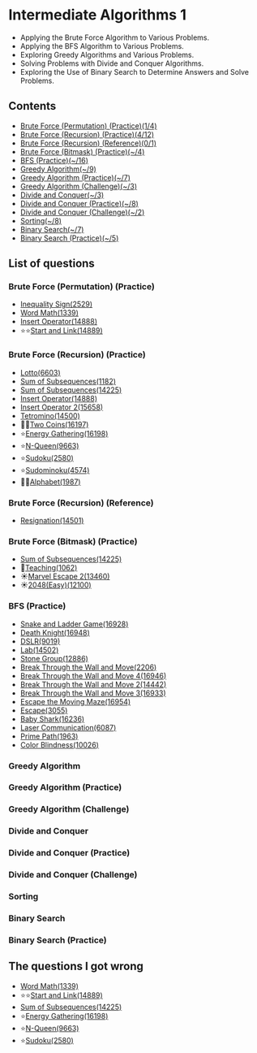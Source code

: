 Intermediate Algorithms 1
================

- Applying the Brute Force Algorithm to Various Problems.
- Applying the BFS Algorithm to Various Problems.
- Exploring Greedy Algorithms and Various Problems.
- Solving Problems with Divide and Conquer Algorithms.
- Exploring the Use of Binary Search to Determine Answers and Solve Problems.

Contents
-----------------

- [Brute Force (Permutation) (Practice)(1/4)](#brute-force-permutation-practice)
- [Brute Force (Recursion) (Practice)(4/12)](#brute-force-recursion-practice)
- [Brute Force (Recursion) (Reference)(0/1)](#brute-force-recursion-reference)
- [Brute Force (Bitmask) (Practice)(~/4)](#brute-force-bitmask-practice)
- [BFS (Practice)(~/16)](#bfs-practice)
- [Greedy Algorithm(~/9)](#greedy-algorithm)
- [Greedy Algorithm (Practice)(~/7)](#greedy-algorithm-practice)
- [Greedy Algorithm (Challenge)(~/3)](#greedy-algorithm-challenge)
- [Divide and Conquer(~/3)](#divide-and-conquer)
- [Divide and Conquer (Practice)(~/8)](#divide-and-conquer-practice)
- [Divide and Conquer (Challenge)(~/2)](#divide-and-conquer-challenge)
- [Sorting(~/8)](#sorting)
- [Binary Search(~/7)](#binary-search)
- [Binary Search (Practice)(~/5)](#binary-search-practice)

List of questions
------------

### Brute Force (Permutation) (Practice)

- [Inequality Sign(2529)](https://github.com/yoru4890/coding_test/blob/main/baekjoon/intermediate_algorithms_1/2529.md)
- [Word Math(1339)](https://github.com/yoru4890/coding_test/blob/main/baekjoon/intermediate_algorithms_1/1339.md)
- [Insert Operator(14888)](https://github.com/yoru4890/coding_test/blob/main/baekjoon/intermediate_algorithms_1/14888.md)
- ⭐⭐[Start and Link(14889)](https://github.com/yoru4890/coding_test/blob/main/baekjoon/intermediate_algorithms_1/14889.md)


### Brute Force (Recursion) (Practice)

- [Lotto(6603)](https://github.com/yoru4890/coding_test/blob/main/baekjoon/intermediate_algorithms_1/6603.md)
- [Sum of Subsequences(1182)](https://github.com/yoru4890/coding_test/blob/main/baekjoon/intermediate_algorithms_1/1182.md)
- [Sum of Subsequences(14225)](https://github.com/yoru4890/coding_test/blob/main/baekjoon/intermediate_algorithms_1/14225.md)
- [Insert Operator(14888)](https://github.com/yoru4890/coding_test/blob/main/baekjoon/intermediate_algorithms_1/14888.md)
- [Insert Operator 2(15658)](https://github.com/yoru4890/coding_test/blob/main/baekjoon/intermediate_algorithms_1/15658.md)
- [Tetromino(14500)](https://github.com/yoru4890/coding_test/blob/main/baekjoon/intermediate_algorithms_1/14500.md)
- 🌟🌟[Two Coins(16197)](https://github.com/yoru4890/coding_test/blob/main/baekjoon/intermediate_algorithms_1/16197.md)
- ⭐[Energy Gathering(16198)](https://github.com/yoru4890/coding_test/blob/main/baekjoon/intermediate_algorithms_1/16198.md)
- ⭐[N-Queen(9663)](https://github.com/yoru4890/coding_test/blob/main/baekjoon/intermediate_algorithms_1/9663.md)
- ⭐[Sudoku(2580)](https://github.com/yoru4890/coding_test/blob/main/baekjoon/intermediate_algorithms_1/2580.md)
- ⭐[Sudominoku(4574)](https://github.com/yoru4890/coding_test/blob/main/baekjoon/intermediate_algorithms_1/4574.md)
- 🌙🌙[Alphabet(1987)](https://github.com/yoru4890/coding_test/blob/main/baekjoon/intermediate_algorithms_1/1987.md)

### Brute Force (Recursion) (Reference)

- [Resignation(14501)](https://github.com/yoru4890/coding_test/blob/main/baekjoon/intermediate_algorithms_1/14501.md)

### Brute Force (Bitmask) (Practice)

- [Sum of Subsequences(14225)](https://github.com/yoru4890/coding_test/blob/main/baekjoon/intermediate_algorithms_1/14225.md)
- 🌟[Teaching(1062)](https://github.com/yoru4890/coding_test/blob/main/baekjoon/intermediate_algorithms_1/1062.md)
- ☀️[Marvel Escape 2(13460)](https://github.com/yoru4890/coding_test/blob/main/baekjoon/intermediate_algorithms_1/13460.md)
- ☀️[2048(Easy)(12100)](https://github.com/yoru4890/coding_test/blob/main/baekjoon/intermediate_algorithms_1/12100.md)

### BFS (Practice)

- [Snake and Ladder Game(16928)](https://github.com/yoru4890/coding_test/blob/main/baekjoon/intermediate_algorithms_1/16928.md)
- [Death Knight(16948)](https://github.com/yoru4890/coding_test/blob/main/baekjoon/intermediate_algorithms_1/16948.md)
- [DSLR(9019)](https://github.com/yoru4890/coding_test/blob/main/baekjoon/intermediate_algorithms_1/9019.md)
- [Lab(14502)](https://github.com/yoru4890/coding_test/blob/main/baekjoon/intermediate_algorithms_1/14502.md)
- [Stone Group(12886)](https://github.com/yoru4890/coding_test/blob/main/baekjoon/intermediate_algorithms_1/12886.md)
- [Break Through the Wall and Move(2206)](https://github.com/yoru4890/coding_test/blob/main/baekjoon/intermediate_algorithms_1/2206.md)
- [Break Through the Wall and Move 4(16946)](https://github.com/yoru4890/coding_test/blob/main/baekjoon/intermediate_algorithms_1/16946.md)
- [Break Through the Wall and Move 2(14442)](https://github.com/yoru4890/coding_test/blob/main/baekjoon/intermediate_algorithms_1/14442.md)
- [Break Through the Wall and Move 3(16933)](https://github.com/yoru4890/coding_test/blob/main/baekjoon/intermediate_algorithms_1/16933.md)
- [Escape the Moving Maze(16954)](https://github.com/yoru4890/coding_test/blob/main/baekjoon/intermediate_algorithms_1/16954.md)
- [Escape(3055)](https://github.com/yoru4890/coding_test/blob/main/baekjoon/intermediate_algorithms_1/3055.md)
- [Baby Shark(16236)](https://github.com/yoru4890/coding_test/blob/main/baekjoon/intermediate_algorithms_1/16236.md)
- [Laser Communication(6087)](https://github.com/yoru4890/coding_test/blob/main/baekjoon/intermediate_algorithms_1/6087.md)
- [Prime Path(1963)](https://github.com/yoru4890/coding_test/blob/main/baekjoon/intermediate_algorithms_1/1963.md)
- [Color Blindness(10026)]()

### Greedy Algorithm

### Greedy Algorithm (Practice)

### Greedy Algorithm (Challenge)

### Divide and Conquer

### Divide and Conquer (Practice)

### Divide and Conquer (Challenge)

### Sorting

### Binary Search

### Binary Search (Practice)


The questions I got wrong
-------------

- [Word Math(1339)](https://github.com/yoru4890/coding_test/blob/main/baekjoon/intermediate_algorithms_1/1339.md)
- ⭐⭐[Start and Link(14889)](https://github.com/yoru4890/coding_test/blob/main/baekjoon/intermediate_algorithms_1/14889.md)
- [Sum of Subsequences(14225)](https://github.com/yoru4890/coding_test/blob/main/baekjoon/intermediate_algorithms_1/14225.md)
- ⭐[Energy Gathering(16198)](https://github.com/yoru4890/coding_test/blob/main/baekjoon/intermediate_algorithms_1/16198.md)
- ⭐[N-Queen(9663)](https://github.com/yoru4890/coding_test/blob/main/baekjoon/intermediate_algorithms_1/9663.md)
- ⭐[Sudoku(2580)](https://github.com/yoru4890/coding_test/blob/main/baekjoon/intermediate_algorithms_1/2580.md)
